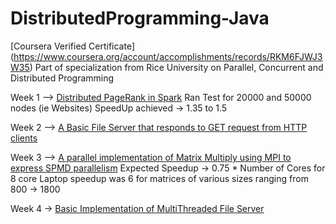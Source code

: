 # DistributedProgramming-Java

[Coursera Verified Certificate] (https://www.coursera.org/account/accomplishments/records/RKM6FJWJ3W35)
Part of specialization from Rice University on Parallel, Concurrent and Distributed Programming

Week 1 --> [Distributed PageRank in Spark](miniproject_1/src/main/java/edu/coursera/distributed/PageRank.java)
Ran Test for 20000 and 50000 nodes (ie Websites)
SpeedUp achieved -> 1.35 to 1.5


Week 2 --> [A Basic File Server that responds to GET request from HTTP clients](miniproject_2/src/main/java/edu/coursera/distributed/FileServer.java)

Week 3 --> [A parallel implementation of Matrix Multiply using MPI to express SPMD parallelism](miniproject_3/src/main/java/edu/coursera/distributed/MatrixMult.java)
Expected Speedup -> 0.75 * Number of Cores
for 8 core Laptop speedup was 6 for matrices of various sizes ranging from 800 -> 1800

Week 4 -> [Basic Implementation of MultiThreaded File Server](miniproject_4/src/main/java/edu/coursera/distributed/FileServer.java)
